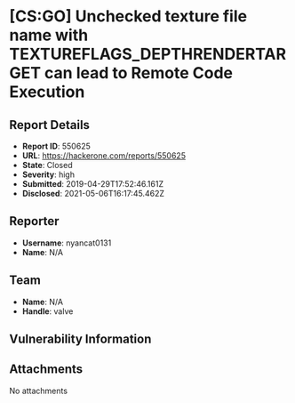 # [CS:GO] Unchecked texture file name with TEXTUREFLAGS_DEPTHRENDERTARGET can lead to Remote Code Execution

## Report Details
- **Report ID**: 550625
- **URL**: https://hackerone.com/reports/550625
- **State**: Closed
- **Severity**: high
- **Submitted**: 2019-04-29T17:52:46.161Z
- **Disclosed**: 2021-05-06T16:17:45.462Z

## Reporter
- **Username**: nyancat0131
- **Name**: N/A

## Team
- **Name**: N/A
- **Handle**: valve

## Vulnerability Information


## Attachments
No attachments
